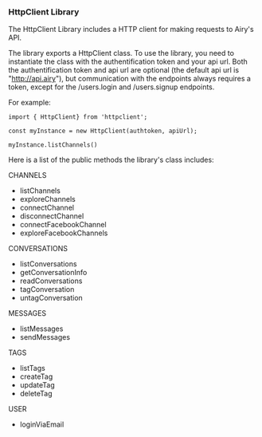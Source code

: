 
### HttpClient Library 

The HttpClient Library includes a HTTP client for making requests to Airy's API.

The library exports a HttpClient class. To use the library, you need to instantiate the class with the authentification token and your api url. Both the authentification token and api url are optional (the default api url is "http://api.airy"), but communication with the endpoints always requires a token, except for the /users.login and /users.signup endpoints.

For example:

``` 
import { HttpClient} from 'httpclient';

const myInstance = new HttpClient(authtoken, apiUrl);

myInstance.listChannels()

``` 

Here is a list of the public methods the library's class includes: 

CHANNELS
- listChannels
- exploreChannels 
- connectChannel
- disconnectChannel 
- connectFacebookChannel
- exploreFacebookChannels

CONVERSATIONS 
- listConversations
- getConversationInfo
- readConversations 
- tagConversation
- untagConversation

MESSAGES 
- listMessages 
- sendMessages


TAGS 
- listTags
- createTag
- updateTag
- deleteTag

USER 
- loginViaEmail



